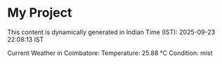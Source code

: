 # My Project

This content is dynamically generated in Indian Time (IST): 2025-09-23 22:08:13 IST


Current Weather in Coimbatore:
Temperature: 25.88 °C
Condition: mist
